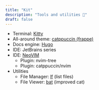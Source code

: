 ```yaml
---
title: "Kit"
description: "Tools and utilities 🧰"
draft: false
---
```


* Terminal: [Kitty](https://github.com/kovidgoyal/kitty)
* All-around theme: [catppuccin (frappe)](https://github.com/catppuccin/catppuccin)
* Docs engine: [Hugo](https://gohugo.io/)
* IDE: JetBrains series
* IDE: [NeoVIM](https://neovim.io/)
    * Plugin: nvim-tree
    * Plugin: catppuccin/nvim
* Utilities
    * File Manager: [lf](https://github.com/gokcehan/lf) (list files)
    * File Viewer: [bat](https://github.com/sharkdp/bat) (improved cat)
